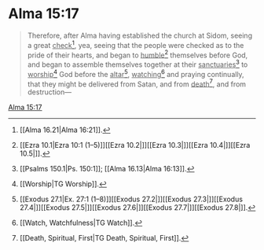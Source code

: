 # Alma 15:17

> Therefore, after Alma having established the church at Sidom, seeing a great <u>check</u>[^a], yea, seeing that the people were checked as to the pride of their hearts, and began to <u>humble</u>[^b] themselves before God, and began to assemble themselves together at their <u>sanctuaries</u>[^c] to <u>worship</u>[^d] God before the <u>altar</u>[^e], <u>watching</u>[^f] and praying continually, that they might be delivered from Satan, and from <u>death</u>[^g], and from destruction—

[Alma 15:17](https://www.churchofjesuschrist.org/study/scriptures/bofm/alma/15?lang=eng&id=p17#p17)


[^a]: [[Alma 16.21|Alma 16:21]].  
[^b]: [[Ezra 10.1|Ezra 10:1 (1–5)]][[Ezra 10.2|]][[Ezra 10.3|]][[Ezra 10.4|]][[Ezra 10.5|]].  
[^c]: [[Psalms 150.1|Ps. 150:1]]; [[Alma 16.13|Alma 16:13]].  
[^d]: [[Worship|TG Worship]].  
[^e]: [[Exodus 27.1|Ex. 27:1 (1–8)]][[Exodus 27.2|]][[Exodus 27.3|]][[Exodus 27.4|]][[Exodus 27.5|]][[Exodus 27.6|]][[Exodus 27.7|]][[Exodus 27.8|]].  
[^f]: [[Watch, Watchfulness|TG Watch]].  
[^g]: [[Death, Spiritual, First|TG Death, Spiritual, First]].  
